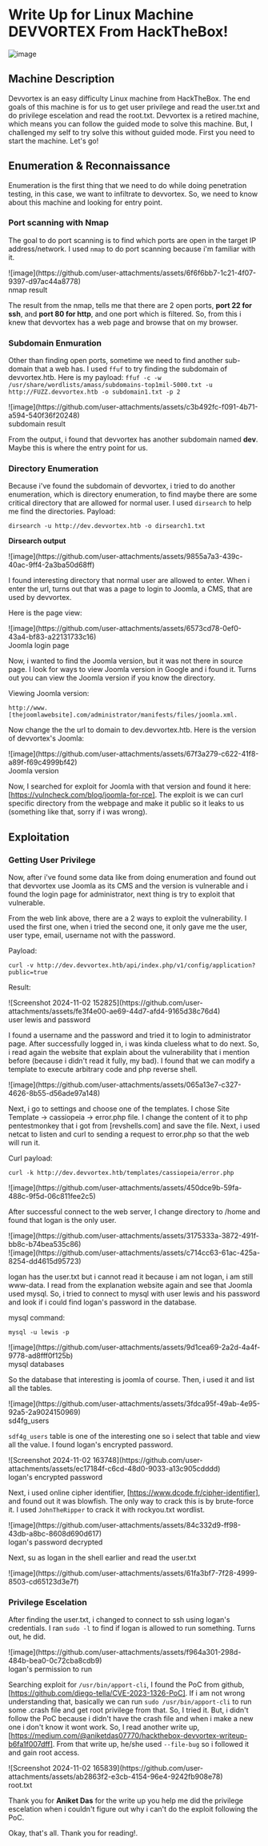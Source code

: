 # Write Up for Linux Machine DEVVORTEX From HackTheBox!

![image](https://github.com/user-attachments/assets/4dd5af75-f9a8-499e-a1e8-31b9dc296b8e)

## Machine Description
Devvortex is an easy difficulty Linux machine from HackTheBox. The end goals of this machine is for us to get user privilege and read the user.txt and do privilege escelation and read the root.txt.
Devvortex is a retired machine, which means you can follow the guided mode to solve this machine. But, I challenged my self to try solve this without guided mode. First you need to start the machine. Let's go!

## Enumeration & Reconnaissance 
Enumeration is the first thing that we need to do while doing penetration testing, in this case, we want to infiltrate to devvortex. So, we need to know about this machine and looking for entry point.

### Port scanning with Nmap
The goal to do port scanning is to find which ports are open in the target IP address/network. I used `nmap` to do port scanning because i'm familiar with it.

<div>![image](https://github.com/user-attachments/assets/6f6f6bb7-1c21-4f07-9397-d97ac44a8778)</div>

<div>nmap result</div>

The result from the nmap, tells me that there are 2 open ports, **port 22 for ssh**, and **port 80 for http**, and one port which is filtered. So, from this i knew that devvortex has a web page and browse that on my browser.

### Subdomain Enmuration 
Other than finding open ports, sometime we need to find another sub-domain that a web has. I used `ffuf` to try finding the subdomain of devvortex.htb. Here is my payload: `ffuf -c -w /usr/share/wordlists/amass/subdomains-top1mil-5000.txt -u http://FUZZ.devvortex.htb -o subdomain1.txt -p 2`

<div>![image](https://github.com/user-attachments/assets/c3b492fc-f091-4b71-a594-540f36f20248)</div>

<div>subdomain result</div>

From the output, i found that devvortex has another subdomain named **dev**. Maybe this is where the entry point for us.

### Directory Enumeration
Because i've found the subdomain of devvortex, i tried to do another enumeration, which is directory enumeration, to find maybe there are some critical directory that are allowed for normal user. I used `dirsearch` to help me find the directories.
Payload: 

    dirsearch -u http://dev.devvortex.htb -o dirsearch1.txt

**Dirsearch output**

<div>![image](https://github.com/user-attachments/assets/9855a7a3-439c-40ac-9ff4-2a3ba50d68ff)</div>

I found interesting directory that normal user are allowed to enter. When i enter the url, turns out that was a page to login to Joomla, a CMS, that are used by devvortex.

Here is the page view:

<div>![image](https://github.com/user-attachments/assets/6573cd78-0ef0-43a4-bf83-a22131733c16)</div>

<div>Joomla login page</div>

Now, i wanted to find the Joomla version, but it was not there in source page. I look for ways to view Joomla version in Google and i found it. Turns out you can view the Joomla version if you know the directory.

Viewing Joomla version: 

    http://www.[thejoomlawebsite].com/administrator/manifests/files/joomla.xml.

Now change the the url to domain to dev.devvortex.htb. Here is the version of devvortex's Joomla:

<div>![image](https://github.com/user-attachments/assets/67f3a279-c622-41f8-a89f-f69c4999bf42)</div>

<div>Joomla version</div>

Now, I searched for exploit for Joomla with that version and found it here: [https://vulncheck.com/blog/joomla-for-rce]. The exploit is we can curl specific directory from the webpage and make it public so it leaks to us (something like that, sorry if i was wrong).

## Exploitation

### Getting User Privilege
Now, after i've found some data like from doing enumeration and found out that devvortex use Joomla as its CMS and the version is vulnerable and i found the login page for administrator, next thing is try to exploit that vulnerable.

From the web link above, there are a 2 ways to exploit the vulnerability. I used the first one, when i tried the second one, it only gave me the user, user type, email, username not with the password.

Payload: 

    curl -v http://dev.devvortex.htb/api/index.php/v1/config/application?public=true

Result:

<div>![Screenshot 2024-11-02 152825](https://github.com/user-attachments/assets/fe3f4e00-ae69-44d7-afd4-9165d38c76d4)</div>

<div>user lewis and password</div>

I found a username and the password and tried it to login to administrator page. After successfully logged in, i was kinda clueless what to do next. So, i read again the website that explain about the vulnerability that i mention before (because i didn't read it fully, my bad). I found that we can modify a template to execute arbitrary code and php reverse shell.


<div>![image](https://github.com/user-attachments/assets/065a13e7-c327-4626-8b55-d56ade97a148)</div>

Next, i go to settings and choose one of the templates. I chose Site Template -> cassiopeia -> error.php file. I change the content of it to php pentestmonkey that i got from [revshells.com] and save the file. Next, i used netcat to listen and curl to sending a request to error.php so that the web will run it.

Curl payload: 

    curl -k http://dev.devvortex.htb/templates/cassiopeia/error.php

<div>![image](https://github.com/user-attachments/assets/450dce9b-59fa-488c-9f5d-06c811fee2c5)</div>

After successful connect to the web server, I change directory to /home and found that logan is the only user.

<div>![image](https://github.com/user-attachments/assets/3175333a-3872-491f-bb8c-b74bea535c86)</div>


<div>![image](https://github.com/user-attachments/assets/c714cc63-61ac-425a-8254-dd4615d95723)</div>

logan has the user.txt but i cannot read it because i am not logan, i am still www-data. I read from the explanation website again and see that Joomla used mysql. So, i tried to connect to mysql with user lewis and his password and look if i could find logan's password in the database.

mysql command: 

    mysql -u lewis -p 

<div>![image](https://github.com/user-attachments/assets/9d1cea69-2a2d-4a4f-9778-ad8fff0f125b)</div>

<div>mysql databases</div>

So the database that interesting is joomla of course. Then, i used it and list all the tables.

<div>![image](https://github.com/user-attachments/assets/3fdca95f-49ab-4e95-92a5-2a9024150969)</div>

<div>sd4fg_users</div>

`sdf4g_users` table is one of the interesting one so i select that table and view all the value. I found logan's encrypted password.

<div>![Screenshot 2024-11-02 163748](https://github.com/user-attachments/assets/ec17184f-c6cd-48d0-9033-a13c905cdddd)</div>

<div>logan's encrypted password</div>

Next, i used online cipher identifier, [https://www.dcode.fr/cipher-identifier], and found out it was blowfish. The only way to crack this is by brute-force it.
I used `JohnTheRipper` to crack it with rockyou.txt wordlist. 

<div>![image](https://github.com/user-attachments/assets/84c332d9-ff98-43db-a8bc-8608d690d617)</div>

<div>logan's password decrypted</div>

Next, su as logan in the shell earlier and read the user.txt


<div>![image](https://github.com/user-attachments/assets/61fa3bf7-7f28-4999-8503-cd65123d3e7f)</div>


### Privilege Escelation

After finding the user.txt, i changed to connect to ssh using logan's credentials. I ran `sudo -l` to find if logan is allowed to run something. Turns out, he did.

<div>![image](https://github.com/user-attachments/assets/f964a301-298d-484b-bea0-0c72cba8cdb9)</div>

<div>logan's permission to run</div>

Searching exploit for `/usr/bin/apport-cli`, I found the PoC from github, [https://github.com/diego-tella/CVE-2023-1326-PoC]. If i am not wrong understanding that, basically we can run `sudo /usr/bin/apport-cli` to run some .crash file and get root privilege from that. So, I tried it. But, i didn't follow the PoC because i didn't have the crash file and when i make a new one i don't know it wont work.
So, I read another write up, [https://medium.com/@aniketdas07770/hackthebox-devvortex-writeup-b6fa1f007dff]. From that write up, he/she used `--file-bug` so i followed it and gain root access.

<div>![Screenshot 2024-11-02 165839](https://github.com/user-attachments/assets/ab2863f2-e3cb-4154-96e4-9242fb908e78)</div>

<div>root.txt</div>

Thank you for **Aniket Das** for the write up you help me did the privilege escelation when i couldn't figure out why i can't do the exploit following the PoC.

Okay, that's all. Thank you for reading!.











